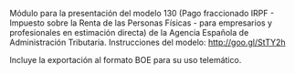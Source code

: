 Módulo para la presentación del modelo 130 (Pago fraccionado IRPF -
Impuesto sobre la Renta de las Personas Físicas - para empresarios y
profesionales en estimación directa) de la Agencia Española de
Administración Tributaria. Instrucciones del modelo:
<http://goo.gl/StTY2h>

Incluye la exportación al formato BOE para su uso telemático.
